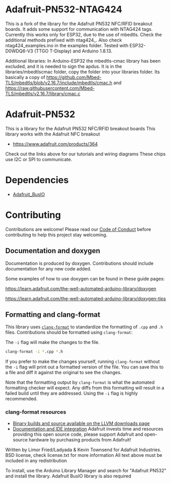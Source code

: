 # Adafruit-PN532-NTAG424

This is a fork of the library for the Adafruit PN532 NFC/RFID breakout boards.
It adds some support for communication with NTAG424 tags.
Currently this works only for ESP32, due to the use of mbedtls.
Check the additional methods prefixed with ntag424_.
Also check ntag424_examples.ino in the examples folder.
Tested with ESP32-D0WDQ6-V3 (TTGO T-Display) and Arduino 1.8.13.

Additional libraries:
In Arduino-ESP32 the mbedtls-cmac library has been excluded, and it is needed to sign the apdus.
It is in the libraries/mbedtlscmac folder, copy the folder into your libraries folder.
Its basically a copy of https://github.com/Mbed-TLS/mbedtls/blob/v2.16.7/include/mbedtls/cmac.h and https://raw.githubusercontent.com/Mbed-TLS/mbedtls/v2.16.7/library/cmac.c




# Adafruit-PN532


This is a library for the Adafruit PN532 NFC/RFID breakout boards
This library works with the Adafruit NFC breakout

  * https://www.adafruit.com/products/364

Check out the links above for our tutorials and wiring diagrams
These chips use I2C or SPI to communicate.

# Dependencies
* [Adafruit_BusIO](https://github.com/adafruit/Adafruit_BusIO)


# Contributing

Contributions are welcome! Please read our [Code of Conduct](https://github.com/adafruit/Adafruit-PN532/blob/master/CODE_OF_CONDUCT.md>)
before contributing to help this project stay welcoming.

## Documentation and doxygen
Documentation is produced by doxygen. Contributions should include documentation for any new code added.

Some examples of how to use doxygen can be found in these guide pages:

https://learn.adafruit.com/the-well-automated-arduino-library/doxygen

https://learn.adafruit.com/the-well-automated-arduino-library/doxygen-tips

## Formatting and clang-format
This library uses [`clang-format`](https://releases.llvm.org/download.html) to standardize the formatting of `.cpp` and `.h` files.
Contributions should be formatted using `clang-format`:

The `-i` flag will make the changes to the file.
```bash
clang-format -i *.cpp *.h
```
If you prefer to make the changes yourself, running `clang-format` without the `-i` flag will print out a formatted version of the file. You can save this to a file and diff it against the original to see the changes.

Note that the formatting output by `clang-format` is what the automated formatting checker will expect. Any diffs from this formatting will result in a failed build until they are addressed. Using the `-i` flag is highly recommended.

### clang-format resources
  * [Binary builds and source available on the LLVM downloads page](https://releases.llvm.org/download.html)
  * [Documentation and IDE integration](https://clang.llvm.org/docs/ClangFormat.html)
Adafruit invests time and resources providing this open source code,
please support Adafruit and open-source hardware by purchasing
products from Adafruit!

Written by Limor Fried/Ladyada & Kevin Townsend for Adafruit Industries.
BSD license, check license.txt for more information
All text above must be included in any redistribution

To install, use the Arduino Library Manager and search for "Adafruit PN532" and install the library. Adafruit BusIO library is also required
